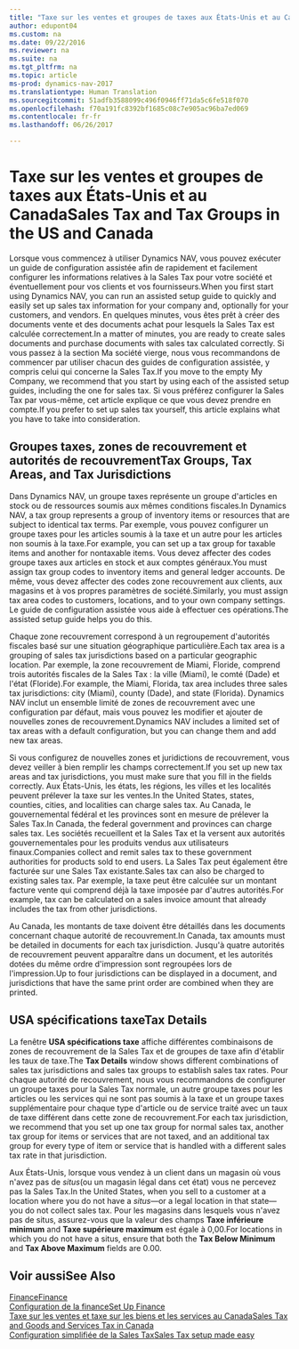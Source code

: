 ```yaml
---
title: "Taxe sur les ventes et groupes de taxes aux États-Unis et au Canada"
author: edupont04
ms.custom: na
ms.date: 09/22/2016
ms.reviewer: na
ms.suite: na
ms.tgt_pltfrm: na
ms.topic: article
ms-prod: dynamics-nav-2017
ms.translationtype: Human Translation
ms.sourcegitcommit: 51adfb3588099c496f0946ff71da5c6fe518f070
ms.openlocfilehash: f70a191fc8392bf1685c08c7e905ac96ba7ed069
ms.contentlocale: fr-fr
ms.lasthandoff: 06/26/2017

---
```


# <a name="sales-tax-and-tax-groups-in-the-us-and-canada"></a><span data-ttu-id="1986d-102">Taxe sur les ventes et groupes de taxes aux États-Unis et au Canada</span><span class="sxs-lookup"><span data-stu-id="1986d-102">Sales Tax and Tax Groups in the US and Canada</span></span>
<span data-ttu-id="1986d-103">Lorsque vous commencez à utiliser Dynamics NAV, vous pouvez exécuter un guide de configuration assistée afin de rapidement et facilement configurer les informations relatives à la Sales Tax pour votre société et éventuellement pour vos clients et vos fournisseurs.</span><span class="sxs-lookup"><span data-stu-id="1986d-103">When you first start using Dynamics NAV, you can run an assisted setup guide to quickly and easily set up sales tax information for your company and, optionally for your customers, and vendors.</span></span> <span data-ttu-id="1986d-104">En quelques minutes, vous êtes prêt à créer des documents vente et des documents achat pour lesquels la Sales Tax est calculée correctement.</span><span class="sxs-lookup"><span data-stu-id="1986d-104">In a matter of minutes, you are ready to create sales documents and purchase documents with sales tax calculated correctly.</span></span>
<span data-ttu-id="1986d-105">Si vous passez à la section Ma société vierge, nous vous recommandons de commencer par utiliser chacun des guides de configuration assistée, y compris celui qui concerne la Sales Tax.</span><span class="sxs-lookup"><span data-stu-id="1986d-105">If you move to the empty My Company, we recommend that you start by using each of the assisted setup guides, including the one for sales tax.</span></span> <span data-ttu-id="1986d-106">Si vous préférez configurer la Sales Tax par vous-même, cet article explique ce que vous devez prendre en compte.</span><span class="sxs-lookup"><span data-stu-id="1986d-106">If you prefer to set up sales tax yourself, this article explains what you have to take into consideration.</span></span>  

## <a name="tax-groups-tax-areas-and-tax-jurisdictions"></a><span data-ttu-id="1986d-107">Groupes taxes, zones de recouvrement et autorités de recouvrement</span><span class="sxs-lookup"><span data-stu-id="1986d-107">Tax Groups, Tax Areas, and Tax Jurisdictions</span></span>
<span data-ttu-id="1986d-108">Dans Dynamics NAV, un groupe taxes représente un groupe d'articles en stock ou de ressources soumis aux mêmes conditions fiscales.</span><span class="sxs-lookup"><span data-stu-id="1986d-108">In Dynamics NAV, a tax group represents a group of inventory items or resources that are subject to identical tax terms.</span></span> <span data-ttu-id="1986d-109">Par exemple, vous pouvez configurer un groupe taxes pour les articles soumis à la taxe et un autre pour les articles non soumis à la taxe.</span><span class="sxs-lookup"><span data-stu-id="1986d-109">For example, you can set up a tax group for taxable items and another for nontaxable items.</span></span> <span data-ttu-id="1986d-110">Vous devez affecter des codes groupe taxes aux articles en stock et aux comptes généraux.</span><span class="sxs-lookup"><span data-stu-id="1986d-110">You must assign tax group codes to inventory items and general ledger accounts.</span></span> <span data-ttu-id="1986d-111">De même, vous devez affecter des codes zone recouvrement aux clients, aux magasins et à vos propres paramètres de société.</span><span class="sxs-lookup"><span data-stu-id="1986d-111">Similarly, you must assign tax area codes to customers, locations, and to your own company settings.</span></span> <span data-ttu-id="1986d-112">Le guide de configuration assistée vous aide à effectuer ces opérations.</span><span class="sxs-lookup"><span data-stu-id="1986d-112">The assisted setup guide helps you do this.</span></span>  

<span data-ttu-id="1986d-113">Chaque zone recouvrement correspond à un regroupement d'autorités fiscales basé sur une situation géographique particulière.</span><span class="sxs-lookup"><span data-stu-id="1986d-113">Each tax area is a grouping of sales tax jurisdictions based on a particular geographic location.</span></span> <span data-ttu-id="1986d-114">Par exemple, la zone recouvrement de Miami, Floride, comprend trois autorités fiscales de la Sales Tax : la ville (Miami), le comté (Dade) et l'état (Floride).</span><span class="sxs-lookup"><span data-stu-id="1986d-114">For example, the Miami, Florida, tax area includes three sales tax jurisdictions: city (Miami), county (Dade), and state (Florida).</span></span> <span data-ttu-id="1986d-115">Dynamics NAV inclut un ensemble limité de zones de recouvrement avec une configuration par défaut, mais vous pouvez les modifier et ajouter de nouvelles zones de recouvrement.</span><span class="sxs-lookup"><span data-stu-id="1986d-115">Dynamics NAV includes a limited set of tax areas with a default configuration, but you can change them and add new tax areas.</span></span>  

<span data-ttu-id="1986d-116">Si vous configurez de nouvelles zones et juridictions de recouvrement, vous devez veiller à bien remplir les champs correctement.</span><span class="sxs-lookup"><span data-stu-id="1986d-116">If you set up new tax areas and tax jurisdictions, you must make sure that you fill in the fields correctly.</span></span> <span data-ttu-id="1986d-117">Aux États-Unis, les états, les régions, les villes et les localités peuvent prélever la taxe sur les ventes.</span><span class="sxs-lookup"><span data-stu-id="1986d-117">In the United States, states, counties, cities, and localities can charge sales tax.</span></span> <span data-ttu-id="1986d-118">Au Canada, le gouvernemental fédéral et les provinces sont en mesure de prélever la Sales Tax.</span><span class="sxs-lookup"><span data-stu-id="1986d-118">In Canada, the federal government and provinces can charge sales tax.</span></span> <span data-ttu-id="1986d-119">Les sociétés recueillent et la Sales Tax et la versent aux autorités gouvernementales pour les produits vendus aux utilisateurs finaux.</span><span class="sxs-lookup"><span data-stu-id="1986d-119">Companies collect and remit sales tax to these government authorities for products sold to end users.</span></span> <span data-ttu-id="1986d-120">La Sales Tax peut également être facturée sur une Sales Tax existante.</span><span class="sxs-lookup"><span data-stu-id="1986d-120">Sales tax can also be charged to existing sales tax.</span></span> <span data-ttu-id="1986d-121">Par exemple, la taxe peut être calculée sur un montant facture vente qui comprend déjà la taxe imposée par d'autres autorités.</span><span class="sxs-lookup"><span data-stu-id="1986d-121">For example, tax can be calculated on a sales invoice amount that already includes the tax from other jurisdictions.</span></span>  

<span data-ttu-id="1986d-122">Au Canada, les montants de taxe doivent être détaillés dans les documents concernant chaque autorité de recouvrement.</span><span class="sxs-lookup"><span data-stu-id="1986d-122">In Canada, tax amounts must be detailed in documents for each tax jurisdiction.</span></span> <span data-ttu-id="1986d-123">Jusqu'à quatre autorités de recouvrement peuvent apparaître dans un document, et les autorités dotées du même ordre d'impression sont regroupées lors de l'impression.</span><span class="sxs-lookup"><span data-stu-id="1986d-123">Up to four jurisdictions can be displayed in a document, and jurisdictions that have the same print order are combined when they are printed.</span></span>

## <a name="tax-details"></a><span data-ttu-id="1986d-124">USA spécifications taxe</span><span class="sxs-lookup"><span data-stu-id="1986d-124">Tax Details</span></span>
<span data-ttu-id="1986d-125">La fenêtre **USA spécifications taxe** affiche différentes combinaisons de zones de recouvrement de la Sales Tax et de groupes de taxe afin d'établir les taux de taxe.</span><span class="sxs-lookup"><span data-stu-id="1986d-125">The **Tax Details** window shows different combinations of sales tax jurisdictions and sales tax groups to establish sales tax rates.</span></span> <span data-ttu-id="1986d-126">Pour chaque autorité de recouvrement, nous vous recommandons de configurer un groupe taxes pour la Sales Tax normale, un autre groupe taxes pour les articles ou les services qui ne sont pas soumis à la taxe et un groupe taxes supplémentaire pour chaque type d'article ou de service traité avec un taux de taxe différent dans cette zone de recouvrement.</span><span class="sxs-lookup"><span data-stu-id="1986d-126">For each tax jurisdiction, we recommend that you set up one tax group for normal sales tax, another tax group for items or services that are not taxed, and an additional tax group for every type of item or service that is handled with a different sales tax rate in that jurisdiction.</span></span>  

<span data-ttu-id="1986d-127">Aux États-Unis, lorsque vous vendez à un client dans un magasin où vous n'avez pas de *situs*(ou un magasin légal dans cet état) vous ne percevez pas la Sales Tax.</span><span class="sxs-lookup"><span data-stu-id="1986d-127">In the United States, when you sell to a customer at a location where you do not have a *situs*—or a legal location in that state—you do not collect sales tax.</span></span> <span data-ttu-id="1986d-128">Pour les magasins dans lesquels vous n'avez pas de situs, assurez-vous que la valeur des champs **Taxe inférieure minimum** and **Taxe supérieure maximum** est égale à 0,00.</span><span class="sxs-lookup"><span data-stu-id="1986d-128">For locations in which you do not have a situs, ensure that both the **Tax Below Minimum** and **Tax Above Maximum** fields are 0.00.</span></span>  

## <a name="see-also"></a><span data-ttu-id="1986d-129">Voir aussi</span><span class="sxs-lookup"><span data-stu-id="1986d-129">See Also</span></span>
[<span data-ttu-id="1986d-130">Finance</span><span class="sxs-lookup"><span data-stu-id="1986d-130">Finance</span></span>](finance-setup.md)  
[<span data-ttu-id="1986d-131">Configuration de la finance</span><span class="sxs-lookup"><span data-stu-id="1986d-131">Set Up Finance</span></span>](finance-setup-setup-finance-setup.md)  
[<span data-ttu-id="1986d-132">Taxe sur les ventes et taxe sur les biens et les services au Canada</span><span class="sxs-lookup"><span data-stu-id="1986d-132">Sales Tax and Goods and Services Tax in Canada</span></span>](ca-finance-setup-tax.md)  
[<span data-ttu-id="1986d-133">Configuration simplifiée de la Sales Tax</span><span class="sxs-lookup"><span data-stu-id="1986d-133">Sales Tax setup made easy</span></span>](https://madeira.microsoft.com/en-us/blog/sales-tax-setup-made-easy)  

